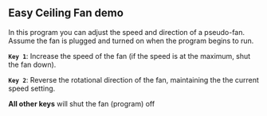 ## Easy Ceiling Fan demo
In this program you can adjust the speed and direction of a pseudo-fan. Assume the fan is plugged and turned on when the program begins to run. 

**`Key 1`**: Increase the speed of the fan (if the speed is at the maximum, shut the fan down).

**`Key 2`**: Reverse the rotational direction of the fan, maintaining the the current speed setting.

**All other keys** will shut the fan (program) off